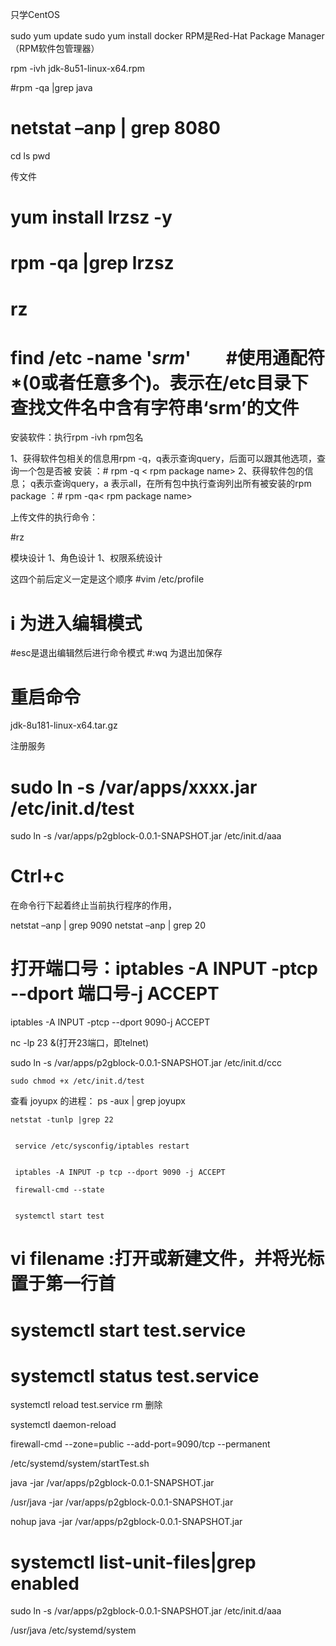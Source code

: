 只学CentOS

sudo yum update
sudo yum install docker
RPM是Red-Hat Package Manager（RPM软件包管理器）


rpm -ivh jdk-8u51-linux-x64.rpm


#rpm -qa |grep java
# netstat –anp | grep 8080

cd
ls
pwd

传文件
# yum install  lrzsz -y
# rpm -qa |grep lrzsz
# rz

# find /etc -name '*srm*'　　#使用通配符*(0或者任意多个)。表示在/etc目录下查找文件名中含有字符串‘srm’的文件

安装软件：执行rpm -ivh rpm包名

1、获得软件包相关的信息用rpm -q，q表示查询query，后面可以跟其他选项，查询一个包是否被 安装 ：# rpm -q < rpm package name>
2、获得软件包的信息； q表示查询query，a 表示all，在所有包中执行查询列出所有被安装的rpm package ：# rpm -qa< rpm package name>


上传文件的执行命令：

#rz  

模块设计
1、角色设计
1、权限系统设计

这四个前后定义一定是这个顺序
#vim /etc/profile 
# i 为进入编辑模式
#esc是退出编辑然后进行命令模式 
#:wq 为退出加保存

# 重启命令

jdk-8u181-linux-x64.tar.gz

注册服务
# sudo ln -s /var/apps/xxxx.jar  /etc/init.d/test


 sudo ln -s /var/apps/p2gblock-0.0.1-SNAPSHOT.jar  /etc/init.d/aaa


# Ctrl+c
在命令行下起着终止当前执行程序的作用，


netstat –anp | grep 9090
netstat –anp | grep 20


# 打开端口号：iptables -A INPUT -ptcp --dport  端口号-j ACCEPT


iptables -A INPUT -ptcp --dport  9090-j ACCEPT


nc -lp 23 &(打开23端口，即telnet)

sudo ln -s /var/apps/p2gblock-0.0.1-SNAPSHOT.jar  /etc/init.d/ccc




    sudo chmod +x /etc/init.d/test

查看 joyupx 的进程：
    ps -aux | grep joyupx


    netstat -tunlp |grep 22


     service /etc/sysconfig/iptables restart


     iptables -A INPUT -p tcp --dport 9090 -j ACCEPT 

     firewall-cmd --state


     systemctl start test

#  vi filename :打开或新建文件，并将光标置于第一行首
# systemctl start test.service
# systemctl status test.service
systemctl reload test.service
rm 删除

systemctl daemon-reload


firewall-cmd --zone=public --add-port=9090/tcp --permanent

/etc/systemd/system/startTest.sh

java -jar /var/apps/p2gblock-0.0.1-SNAPSHOT.jar

 /usr/java -jar /var/apps/p2gblock-0.0.1-SNAPSHOT.jar


 nohup java -jar /var/apps/p2gblock-0.0.1-SNAPSHOT.jar

 # systemctl list-unit-files|grep enabled


 sudo ln -s /var/apps/p2gblock-0.0.1-SNAPSHOT.jar  /etc/init.d/aaa

 /usr/java
 /etc/systemd/system